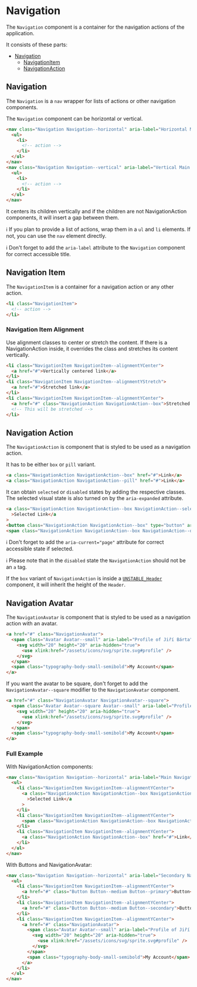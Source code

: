 # Navigation

The `Navigation` component is a container for the navigation actions of the application.

It consists of these parts:

- [Navigation](#navigation)
  - [NavigationItem](#navigation-item)
  - [NavigationAction](#navigation-action)

## Navigation

The `Navigation` is a `nav` wrapper for lists of actions or other navigation components.

The `Navigation` component can be horizontal or vertical.

```html
<nav class="Navigation Navigation--horizontal" aria-label="Horizontal Main Navigation">
  <ul>
    <li>
      <!-- action -->
    </li>
  </ul>
</nav>
<nav class="Navigation Navigation--vertical" aria-label="Vertical Main Navigation">
  <ul>
    <li>
      <!-- action -->
    </li>
  </ul>
</nav>
```

It centers its children vertically and if the children are not NavigationAction components,
it will insert a gap between them.

ℹ️ If you plan to provide a list of actions, wrap them in a `ul` and `li` elements. If not, you can use the
`nav` element directly.

ℹ️ Don't forget to add the `aria-label` attribute to the `Navigation` component for correct accessible title.

## Navigation Item

The `NavigationItem` is a container for a navigation action or any other action.

```html
<li class="NavigationItem">
  <!-- action -->
</li>
```

### Navigation Item Alignment

Use alignment classes to center or stretch the content. If there is a NavigationAction inside, it overrides the class and
stretches its content vertically.

```html
<li class="NavigationItem NavigationItem--alignmentYCenter">
  <a href="#">Vertically centered link</a>
</li>
<li class="NavigationItem NavigationItem--alignmentYStretch">
  <a href="#">Stretched link</a>
</li>
<li class="NavigationItem NavigationItem--alignmentYCenter">
  <a href="#" class="NavigationAction NavigationAction--box">Stretched NavigationAction</a>
  <!-- This will be stretched -->
</li>
```

## Navigation Action

The `NavigationAction` is component that is styled to be used as a navigation action.

It has to be either `box` or `pill` variant.

```html
<a class="NavigationAction NavigationAction--box" href="#">Link</a>
<a class="NavigationAction NavigationAction--pill" href="#">Link</a>
```

It can obtain `selected` or `disabled` states by adding the respective classes. The selected visual state
is also turned on by the `aria-expanded` attribute.

```html
<a class="NavigationAction NavigationAction--box NavigationAction--selected" href="#" aria-current="page"
  >Selected Link</a
>
<button class="NavigationAction NavigationAction--box" type="button" aria-expanded="true">Expanded Aria Button</button>
<span class="NavigationAction NavigationAction--box NavigationAction--disabled">Disabled Link</span>
```

ℹ️ Don't forget to add the `aria-current="page"` attribute for correct accessible state if selected.

ℹ️ Please note that in the `disabled` state the `NavigationAction` should not be an `a` tag.

If the `box` variant of `NavigationAction` is inside a [`UNSTABLE_Header`][web-unstable-header] component, it will
inherit the height of the `Header`.

## Navigation Avatar

The `NavigationAvatar` is component that is styled to be used as a navigation action with an avatar.

```html
<a href="#" class="NavigationAvatar">
  <span class="Avatar Avatar--small" aria-label="Profile of Jiří Bárta">
    <svg width="20" height="20" aria-hidden="true">
      <use xlink:href="/assets/icons/svg/sprite.svg#profile" />
    </svg>
  </span>
  <span class="typography-body-small-semibold">My Account</span>
</a>
```

If you want the avatar to be square, don't forget to add the `NavigationAvatar--square` modifier to the `NavigationAvatar` component.

```html
<a href="#" class="NavigationAvatar NavigationAvatar--square">
  <span class="Avatar Avatar--square Avatar--small" aria-label="Profile of Jiří Bárta">
    <svg width="20" height="20" aria-hidden="true">
      <use xlink:href="/assets/icons/svg/sprite.svg#profile" />
    </svg>
  </span>
  <span class="typography-body-small-semibold">My Account</span>
</a>
```

### Full Example

With NavigationAction components:

```html
<nav class="Navigation Navigation--horizontal" aria-label="Main Navigation">
  <ul>
    <li class="NavigationItem NavigationItem--alignmentYCenter">
      <a class="NavigationAction NavigationAction--box NavigationAction--selected" href="#" aria-current="page"
        >Selected Link</a
      >
    </li>
    <li class="NavigationItem NavigationItem--alignmentYCenter">
      <span class="NavigationAction NavigationAction--box NavigationAction--disabled">Disabled Link</span>
    </li>
    <li class="NavigationItem NavigationItem--alignmentYCenter">
      <a class="NavigationAction NavigationAction--box" href="#">Link</a>
    </li>
  </ul>
</nav>
```

With Buttons and NavigationAvatar:

```html
<nav class="Navigation Navigation--horizontal" aria-label="Secondary Navigation">
  <ul>
    <li class="NavigationItem NavigationItem--alignmentYCenter">
      <a href="#" class="Button Button--medium Button--primary">Button</a>
    </li>
    <li class="NavigationItem NavigationItem--alignmentYCenter">
      <a href="#" class="Button Button--medium Button--secondary">Button</a>
    </li>
    <li class="NavigationItem NavigationItem--alignmentYCenter">
      <a href="#" class="NavigationAvatar">
        <span class="Avatar Avatar--small" aria-label="Profile of Jiří Bárta">
          <svg width="20" height="20" aria-hidden="true">
            <use xlink:href="/assets/icons/svg/sprite.svg#profile" />
          </svg>
        </span>
        <span class="typography-body-small-semibold">My Account</span>
      </a>
    </li>
  </ul>
</nav>
```

[web-unstable-header]: https://github.com/lmc-eu/spirit-design-system/blob/main/packages/web/src/scss/components/UNSTABLE_Header/README.md
